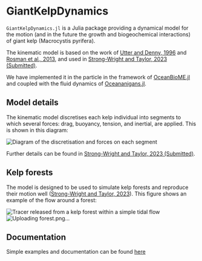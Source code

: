 # GiantKelpDynamics

``GiantKelpDynamics.jl`` is a Julia package providing a dynamical model for the motion (and in the future the growth and biogeochemical interactions) of giant kelp (Macrocystis pyrifera).

The kinematic model is based on the work of [Utter and Denny, 1996](https://doi.org/10.4319/lo.2013.58.3.0790) and [Rosman et al., 2013](https://doi.org/10.4319/lo.2013.58.3.0790), and used in [Strong-Wright and Taylor, 2023 (Submitted)](https://coming-soon).

We have implemented it in the particle in the framework of [OceanBioME.jl](https://github.com/OceanBioME/OceanBioME.jl/) and coupled with the fluid dynamics of [Oceananigans.jl](https://github.com/CliMA/Oceananigans.jl/).

## Model details


The kinematic model discretises each kelp individual into segments to which several forces: drag, buoyancy, tension, and inertial, are applied. This is shown in this diagram:


![Diagram of the discretisation and forces on each segment](https://github.com/jagoosw/GiantKelpDynamics/assets/26657828/887a0860-83ff-44f6-bb64-cc7a859a05d9)

Further details can be found in [Strong-Wright and Taylor, 2023 (Submitted)](https://coming-soon).

## Kelp forests
The model is designed to be used to simulate kelp forests and reproduce their motion well ([Strong-Wright and Taylor, 2023](https://coming-soon)). This figure shows an example of the flow around a forest:


![Tracer released from a kelp forest within a simple tidal flow](https://github.com/jagoosw/GiantKelpDynamics/assets/26657828/4df8b614-240f-4e44-bec1-4bbae4ebd7bb)
![Uploading forest.png…]()


## Documentation
Simple examples and documentation can be found [here](https://coming-soon)

